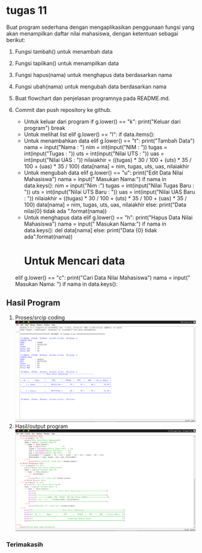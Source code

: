 # tugas 11
Buat program sederhana dengan mengaplikasikan penggunaan fungsi yang akan menampilkan daftar nilai mahasiswa, dengan ketentuan sebagai berikut:
1. Fungsi tambah() untuk menambah data 
2. Fungsi tapilkan() untuk menampilkan data 
3. Fungsi hapus(nama) untuk menghapus data berdasarkan nama 
4. Fungsi ubah(nama) untuk mengubah data berdasarkan nama 
5. Buat flowchart dan penjelasan programnya pada README.md.  
6. Commit dan push repository ke github.

    * Untuk keluar dari program
    if g.lower() == "k":
        print("Keluar dari program")
        break
    * Untuk melihat list
    elif g.lower() == "l":
        if data.items():
    *  Untuk menambahkan data
    elif g.lower() == "t":
        print("Tambah Data")
        nama = input("Nama          : ")
        nim = int(input("NIM           : "))
        tugas = int(input("Tugas         : "))
        uts = int(input("Nilai UTS     : "))
        uas = int(input("Nilai UAS     : "))
        nilaiakhir = ((tugas) * 30 / 100 + (uts) * 35 / 100 + (uas) * 35 / 100)
        data[nama] = nim, tugas, uts, uas, nilaiakhir
    * Untuk mengubah data
    elif g.lower() == "u":
        print("Edit Data Nilai Mahasiswa")
        nama = input(" Masukan Nama:")
        if nama in data.keys():
            nim = input("Nim               :")
            tugas = int(input("Nilai Tugas Baru  : "))
            uts = int(input("Nilai UTS Baru    : "))
            uas = int(input("Nilai UAS Baru    : "))
            nilaiakhir = ((tugas) * 30 / 100 + (uts) * 35 / 100 + (uas) * 35 / 100)
            data[nama] = nim, tugas, uts, uas, nilaiakhir
        else:
            print("Data nilai{0} tidak ada ".format(nama))
    * Untuk menghapus data
    elif g.lower() == "h":
        print("Hapus Data Nilai Mahasiswa")
        nama = input(" Masukan Nama:")
        if nama in data.keys():
            del data[nama]
        else:
            print("Data {0} tidak ada".format(nama))
        # Untuk Mencari data
    elif g.lower() == "c":
        print("Cari Data Nilai Mahasiswa")
        nama = input(" Masukan Nama: ")
        if nama in data.keys():
            
## Hasil Program
1. Proses/srcip coding 
![gambar1](gambar/gambar1.png)
2. Hasil/output program 
![gambar2](gambar/gambar2.png)

### Terimakasih
